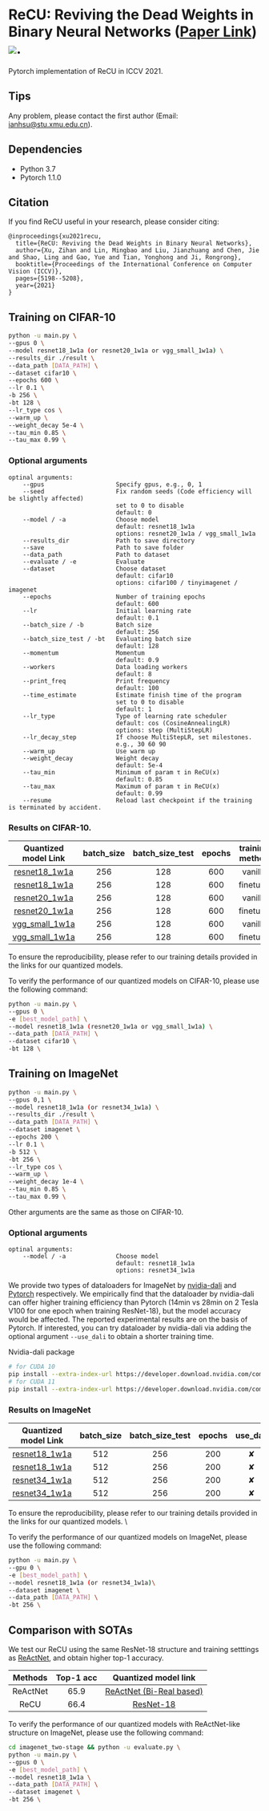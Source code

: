 # ReCU: Reviving the Dead Weights in Binary Neural Networks ([Paper Link](http://arxiv.org/abs/2103.12369)) ![]( https://visitor-badge.glitch.me/badge?page_id=bnn_recu).
Pytorch implementation of ReCU in ICCV 2021.

## Tips

Any problem, please contact the first author (Email: ianhsu@stu.xmu.edu.cn). 

## Dependencies
* Python 3.7
* Pytorch 1.1.0

## Citation
If you find ReCU useful in your research, please consider citing:
```
@inproceedings{xu2021recu,
  title={ReCU: Reviving the Dead Weights in Binary Neural Networks},
  author={Xu, Zihan and Lin, Mingbao and Liu, Jianzhuang and Chen, Jie and Shao, Ling and Gao, Yue and Tian, Yonghong and Ji, Rongrong},
  booktitle={Proceedings of the International Conference on Computer Vision (ICCV)},
  pages={5198--5208},
  year={2021}
}
```

## Training on CIFAR-10
```bash
python -u main.py \
--gpus 0 \
--model resnet18_1w1a (or resnet20_1w1a or vgg_small_1w1a) \
--results_dir ./result \
--data_path [DATA_PATH] \
--dataset cifar10 \
--epochs 600 \
--lr 0.1 \
-b 256 \
-bt 128 \
--lr_type cos \
--warm_up \
--weight_decay 5e-4 \
--tau_min 0.85 \
--tau_max 0.99 \
```

### Optional arguments
```
optinal arguments:
    --gpus                    Specify gpus, e.g., 0, 1  
    --seed                    Fix random seeds (Code efficiency will be slightly affected)
                              set to 0 to disable
                              default: 0
    --model / -a              Choose model   
                              default: resnet18_1w1a   
                              options: resnet20_1w1a / vgg_small_1w1a       
    --results_dir             Path to save directory  
    --save                    Path to save folder    
    --data_path               Path to dataset    
    --evaluate / -e           Evaluate  
    --dataset                 Choose dataset
                              default: cifar10
                              options: cifar100 / tinyimagenet / imagenet  
    --epochs                  Number of training epochs
                              default: 600  
    --lr                      Initial learning rate
                              default: 0.1  
    --batch_size / -b         Batch size
                              default: 256   
    --batch_size_test / -bt   Evaluating batch size
                              default: 128  
    --momentum                Momentum
                              default: 0.9  
    --workers                 Data loading workers
                              default: 8  
    --print_freq              Print frequency 
                              default: 100  
    --time_estimate           Estimate finish time of the program
                              set to 0 to disable
                              default: 1     
    --lr_type                 Type of learning rate scheduler
                              default: cos (CosineAnnealingLR)
                              options: step (MultiStepLR)  
    --lr_decay_step           If choose MultiStepLR, set milestones.
                              e.g., 30 60 90      
    --warm_up                 Use warm up  
    --weight_decay            Weight decay
                              default: 5e-4  
    --tau_min                 Minimum of param τ in ReCU(x)
                              default: 0.85 
    --tau_max                 Maximum of param τ in ReCU(x)
                              default: 0.99  
    --resume                  Reload last checkpoint if the training is terminated by accident.
```

### Results on CIFAR-10. 
|Quantized model Link                                                                                  | batch_size | batch_size_test | epochs| training method | Top-1 |
|:----------------------------------------------------------------------------------------------------:|:----------:|:---------------:|:-----:|:---------------:|:-----:|
|[resnet18_1w1a](https://drive.google.com/drive/folders/1g8dHSWKgVfETNj-5oXNWiTI7hiwOgmRS?usp=sharing) |    256     |       128       | 600   |     vanilla     |  92.8 |
|[resnet18_1w1a](https://drive.google.com/drive/folders/1k9znZGMcvGe8QfJNcMhytQYy8OhARsnF?usp=sharing) |    256     |       128       | 600   |     finetune    |  93.2 |
|[resnet20_1w1a](https://drive.google.com/drive/folders/1ikmlm2H5ZjsZYiUvb3qFh4QxSvN6C3ZJ?usp=sharing) |    256     |       128       | 600   |     vanilla     |  87.5 |
|[resnet20_1w1a](https://drive.google.com/drive/folders/1X3DspRZPKum-dH4Z52M5jt5zNaXv-o1X?usp=sharing) |    256     |       128       | 600   |     finetune    |  88.0 |
|[vgg_small_1w1a](https://drive.google.com/drive/folders/1bskc10Hb8RkNp-Btd9xak2aU4PNPacEo?usp=sharing)|    256     |       128       | 600   |     vanilla     |  92.2 | 
|[vgg_small_1w1a](https://drive.google.com/drive/folders/18Im9WcxHC-Q5Rr7QGCHvixLDw9r03Rjn?usp=sharing)|    256     |       128       | 600   |     finetune    |  93.3 | 

To ensure the reproducibility, please refer to our training details provided in the links for our quantized models.

To verify the performance of our quantized models on CIFAR-10, please use the following command:
```bash 
python -u main.py \
--gpus 0 \
-e [best_model_path] \
--model resnet18_1w1a (resnet20_1w1a or vgg_small_1w1a) \
--data_path [DATA_PATH] \
--dataset cifar10 \
-bt 128 \
```
## Training on ImageNet
```bash
python -u main.py \
--gpus 0,1 \
--model resnet18_1w1a (or resnet34_1w1a) \
--results_dir ./result \
--data_path [DATA_PATH] \
--dataset imagenet \
--epochs 200 \
--lr 0.1 \
-b 512 \
-bt 256 \
--lr_type cos \
--warm_up \
--weight_decay 1e-4 \
--tau_min 0.85 \
--tau_max 0.99 \
```
Other arguments are the same as those on CIFAR-10.

### Optional arguments
```
optinal arguments:
    --model / -a              Choose model   
                              default: resnet18_1w1a   
                              options: resnet34_1w1a  
```
We provide two types of dataloaders for ImageNet by [nvidia-dali](https://docs.nvidia.com/deeplearning/dali/user-guide/docs/index.html) and [Pytorch](https://pytorch.org/docs/stable/data.html) respectively. We empirically find that the dataloader by nvidia-dali can offer higher training efficiency than Pytorch (14min vs 28min on 2 Tesla V100 for one epoch when training ResNet-18), but the model accuracy would be affected. The reported experimental results are on the basis of Pytorch. If interested, you can try dataloader by nvidia-dali via adding the optional argument ```--use_dali``` to obtain a shorter training time.  

Nvidia-dali package
```bash
# for CUDA 10
pip install --extra-index-url https://developer.download.nvidia.com/compute/redist nvidia-dali-cuda100
# for CUDA 11
pip install --extra-index-url https://developer.download.nvidia.com/compute/redist nvidia-dali-cuda110
```

### Results on ImageNet

|Quantized model Link                                                                                  | batch_size | batch_size_test | epochs| use_dali| training method | Top-1 | Top-5 | 
|:----------------------------------------------------------------------------------------------------:|:----------:|:---------------:|:-----:|:-------:|:---------------:|:-----:|:-----:|
| [resnet18_1w1a](https://drive.google.com/drive/folders/1RM1QAf8fDO-DR_1woLqNzF_rHrKJWLSF?usp=sharing)|    512     |       256       |  200  |   ✘    |     vanilla     | 60.98 | 82.57 |
| [resnet18_1w1a](https://drive.google.com/drive/folders/1fv98WNR503iFRwIHrhFUnQT_bQSwpWFN?usp=sharing)|    512     |       256       |  200  |   ✘    |     finetune    | 61.20 | 82.93 |
| [resnet34_1w1a](https://drive.google.com/drive/folders/1688Juur4lYFWqZMgwvlJwT3DcqeFHg_q?usp=sharing)|    512     |       256       |  200  |   ✘    |     vanilla     | 65.10 | 85.78 |
| [resnet34_1w1a](https://drive.google.com/drive/folders/1CmApN8sgGuM3zkQbCfsAUqv0w5flHk-p?usp=sharing)|    512     |       256       |  200  |   ✘    |     finetune    | 65.25 | 85.98 |

To ensure the reproducibility, please refer to our training details provided in the links for our quantized models. \


To verify the performance of our quantized models on ImageNet, please use the following command:
```bash
python -u main.py \
--gpu 0 \
-e [best_model_path] \
--model resnet18_1w1a (or resnet34_1w1a)\
--dataset imagenet \
--data_path [DATA_PATH] \
-bt 256 \
```

## Comparison with SOTAs

We test our ReCU using the same ResNet-18 structure and training setttings as [ReActNet](https://github.com/liuzechun/ReActNet), and obtain higher top-1 accuracy.

| Methods | Top-1 acc | Quantized model link |
|:-------:|:---------:|:--------------------:|
|ReActNet |  65.9     | [ReActNet (Bi-Real based)](https://github.com/liuzechun/ReActNet#models) |
| ReCU    |  66.4     | [ResNet-18](https://drive.google.com/drive/folders/1vukw5yU0gLQlERmI9_dE4R4V1eg59mEI?usp=sharing)        |


To verify the performance of our quantized models with ReActNet-like structure on ImageNet, please use the following command:
```bash
cd imagenet_two-stage && python -u evaluate.py \
python -u main.py \
--gpus 0 \
-e [best_model_path] \
--model resnet18_1w1a \
--data_path [DATA_PATH] \
--dataset imagenet \
-bt 256 \
```
